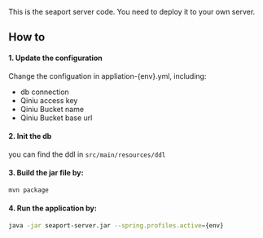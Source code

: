 This is the seaport server code. You need to deploy it to your own server.

## How to

#### 1. Update the configuration
Change the configuation in appliation-{env}.yml, including:
* db connection
* Qiniu access key
* Qiniu Bucket name
* Qiniu Bucket base url

#### 2. Init the db
you can find the ddl in `src/main/resources/ddl`

#### 3.  Build the jar file by:
```bash
mvn package
```

#### 4. Run the application by:
```bash
java -jar seaport-server.jar --spring.profiles.active={env}
```
